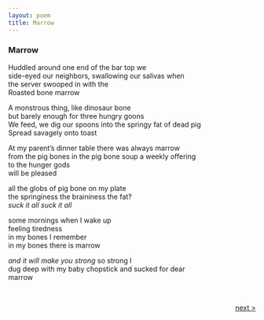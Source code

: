 ```yaml
---
layout: poem
title: Marrow
---
```


### Marrow

Huddled around one end of the bar top we  
side-eyed our neighbors, swallowing our salivas when  
the server swooped in with the  
Roasted bone marrow  
 

A monstrous thing, like dinosaur bone  
but barely enough for three hungry goons  
We feed, we dig our spoons into the springy fat of dead pig  
Spread savagely onto toast  
 

At my parent’s dinner table there was always marrow  
from the pig bones in the pig bone soup a weekly offering  
to the hunger gods  
will be pleased  


all the globs of pig bone on my plate  
the springiness the braininess the fat?  
<i>suck it all suck it all </i>
 

some mornings when I wake up  
feeling tiredness  
in my bones I remember  
in my bones there is marrow  


<i>and it will make you strong </i>so strong I  
dug deep with my baby chopstick and sucked for dear  
marrow  

&nbsp;  

<a href="/poems/tanka" style="float: right;">next ></a>
